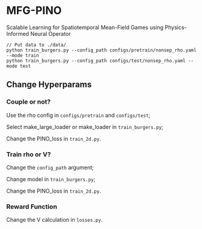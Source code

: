 # MFG-PINO

Scalable Learning for Spatiotemporal Mean-Field Games using Physics-Informed Neural Operator

```
// Put data to ./data/
python train_burgers.py --config_path configs/pretrain/nonsep_rho.yaml --mode train
python train_burgers.py --config_path configs/test/nonsep_rho.yaml --mode test
```

## Change Hyperparams

### Couple or not?

Use the rho config in `configs/pretrain` and `configs/test`;

Select make_large_loader or make_loader in `train_burgers.py`;

Change the PINO_loss in `train_2d.py`.

### Train rho or V?

Change the `config_path` argument;

Change model in `train_burgers.py`;

Change the PINO_loss in `train_2d.py`.

### Reward Function

Change the V calculation in `losses.py`.
